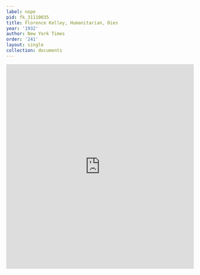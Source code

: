 ```yaml
---
label: nope
pid: fk_31110035
title: Florence Kelley, Humanitarian, Dies
year: '1932'
author: New York Times
order: '241'
layout: single
collection: documents
---
```

<iframe src="https://northwestern.app.box.com/embed/s/ul4z70cmpo7x0uxyfzgr2tnjcz4i2lr2?sortColumn=date&view=list" width="100%" height="550" frameborder="0" allowfullscreen webkitallowfullscreen msallowfullscreen></iframe>
